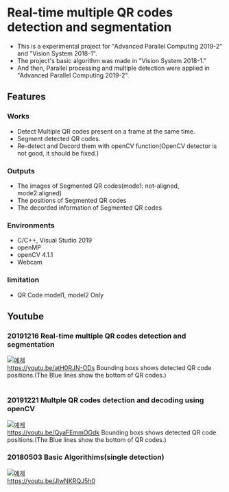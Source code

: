 # Real-time multiple QR codes detection and segmentation

* This is a experimental project for "Advanced Parallel Computing 2019-2" and "Vision System 2018-1".
* The project's basic algorithm was made in "Vision System 2018-1."
* And then, Parallel processing and multiple detection were applied in "Advanced Parallel Computing 2019-2".


## Features

### Works
* Detect Multiple QR codes present on a frame at the same time.
* Segment detected QR codes.
* Re-detect and Decord them with openCV function(OpenCV detector is not good, it should be fixed.)

### Outputs
* The images of Segmented QR codes(mode1: not-aligned, mode2:aligned)
* The positions of Segmented QR codes
* The decorded information of Segmented QR codes

### Environments
* C/C++, Visual Studio 2019
* openMP
* openCV 4.1.1
* Webcam

### limitation
* QR Code model1, model2 Only



## Youtube
### 20191216 Real-time multiple QR codes detection and segmentation
[![예제](http://img.youtube.com/vi/atH0RJN-ODs/0.jpg)](https://youtu.be/atH0RJN-ODs?t=0s) 
<br>
https://youtu.be/atH0RJN-ODs
Bounding boxs shows detected QR code positions.(The Blue lines show the bottom of QR codes.)
<br>
<br>
### 20191221 Multple QR codes detection and decoding using openCV
[![예제](http://img.youtube.com/vi/QyaFEmmOGdk/0.jpg)](https://youtu.be/QyaFEmmOGdk?t=0s) 
<br>
https://youtu.be/QyaFEmmOGdk
Bounding boxs shows detected QR code positions.(The Blue lines show the bottom of QR codes.)
<br>
### 20180503 Basic Algorithims(single detection)
[![예제](http://img.youtube.com/vi/JlwNKRQJ5h0/0.jpg)](https://youtu.be/JlwNKRQJ5h0?t=0s) 
<br>
https://youtu.be/JlwNKRQJ5h0
<br>
<br>

